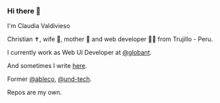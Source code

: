 ### Hi there 👋

<!--
**lavaldi/lavaldi** is a ✨ _special_ ✨ repository because its `README.md` (this file) appears on your GitHub profile.

Here are some ideas to get you started:

- 🔭 I’m currently working on ...
- 🌱 I’m currently learning ...
- 👯 I’m looking to collaborate on ...
- 🤔 I’m looking for help with ...
- 💬 Ask me about ...
- 📫 How to reach me: ...
- 😄 Pronouns: ...
- ⚡ Fun fact: ...
-->

I'm Claudia Valdivieso

Christian ✝️, wife 👫, mother 👶 and web developer 👩‍💻 from Trujillo - Peru.

I currently work as Web UI Developer at [@globant](https://github.com/globant).

And sometimes I write [here](https://lavaldi.com/).

Former [@ableco](https://github.com/ableco), [@und-tech](https://github.com/und-tech).

Repos are my own.
